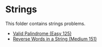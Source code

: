 # Strings

This folder contains strings problems.

* [Valid Palindrome (Easy 125)](/Strings/palin/)
* [Reverse Words in a String (Medium 151)](/Strings/reverse/)
